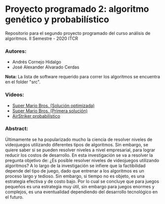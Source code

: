 # Proyecto programado 2: algoritmo genético y probabilístico
Repositorio para el segundo proyecto programado del curso análisis de algoritmos. 
II Semestre - 2020
ITCR

### Autores:
- Andrés Cornejo Hidalgo 
- José Alexander Alvarado Cerdas

**Nota:** La lista de software requerido para correr los algoritmos se encuentra en el folder "src".

### Videos: 
- [Super Mario Bros. (Solución optimizada)](https://youtu.be/a_cEBMo9j7A)
- [Super Mario Bros. (Primera solución)](https://youtu.be/0BrpXL1KwWI)
- [AirStriker probabilístico](https://youtu.be/0FpeVhXtQkU)

### Abstract:
Últimamente se ha popularizado mucho la ciencia de resolver niveles de videojuegos utilizando diferentes tipos de algoritmos. Sin embargo, se quiere saber si se pueden resolver niveles a nivel empresarial, para lograr reducir los costos de desarrollo. En esta investigación se va a resolver la pregunta objetivo de: ¿Es posible resolver niveles de videojuegos utilizando algoritmos? A lo largo de la investigación se infiere que la factibilidad depende del tipo de juego, dado que entrenar a los algoritmos es un proceso largo y tedioso. Sin embargo, si tiempo no es objeto, es una estrategia efectiva y de costo bajo. Por lo cual se concluye que para juegos pequeños es una estrategia muy útil, sin embargo para juegos enormes y complejos, es una eventualidad dependiendo del desarrollo tecnológico en el futuro.